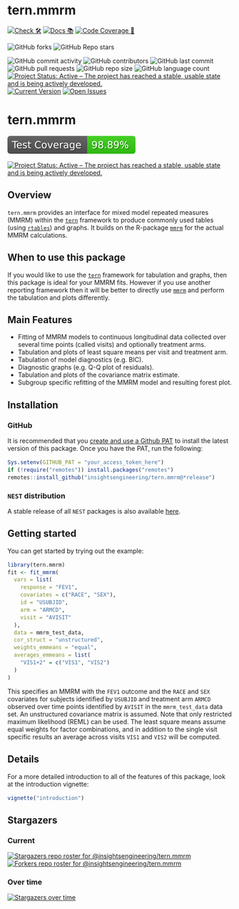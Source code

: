 # tern.mmrm

<!-- start badges -->
[![Check 🛠](https://github.com/insightsengineering//actions/workflows/check.yaml/badge.svg)](https://github.com/insightsengineering//actions/workflows/check.yaml)
[![Docs 📚](https://github.com/insightsengineering//actions/workflows/docs.yaml/badge.svg)](https://insightsengineering.github.io//)
[![Code Coverage 📔](https://raw.githubusercontent.com/insightsengineering//_xml_coverage_reports/data/main/badge.svg)](https://raw.githubusercontent.com/insightsengineering//_xml_coverage_reports/data/main/coverage.xml)

![GitHub forks](https://img.shields.io/github/forks/insightsengineering/?style=social)
![GitHub Repo stars](https://img.shields.io/github/stars/insightsengineering/?style=social)

![GitHub commit activity](https://img.shields.io/github/commit-activity/m/insightsengineering/)
![GitHub contributors](https://img.shields.io/github/contributors/insightsengineering/)
![GitHub last commit](https://img.shields.io/github/last-commit/insightsengineering/)
![GitHub pull requests](https://img.shields.io/github/issues-pr/insightsengineering/)
![GitHub repo size](https://img.shields.io/github/repo-size/insightsengineering/)
![GitHub language count](https://img.shields.io/github/languages/count/insightsengineering/)
[![Project Status: Active – The project has reached a stable, usable state and is being actively developed.](https://www.repostatus.org/badges/latest/active.svg)](https://www.repostatus.org/#active)
[![Current Version](https://img.shields.io/github/r-package/v/insightsengineering//main?color=purple\&label=package%20version)](https://github.com/insightsengineering//tree/main)
[![Open Issues](https://img.shields.io/github/issues-raw/insightsengineering/?color=red\&label=open%20issues)](https://github.com/insightsengineering//issues?q=is%3Aissue+is%3Aopen+sort%3Aupdated-desc)
<!-- end badges -->

# tern.mmrm

<!-- start badges -->
[![Code Coverage](https://raw.githubusercontent.com/insightsengineering/tern.mmrm/_xml_coverage_reports/data/main/badge.svg)](https://raw.githubusercontent.com/insightsengineering/tern.mmrm/_xml_coverage_reports/data/main/coverage.xml)
<!-- end badges -->

[![Project Status: Active – The project has reached a stable, usable state and is being actively developed.](https://www.repostatus.org/badges/latest/active.svg)](https://www.repostatus.org/#active)

## Overview

`tern.mmrm` provides an interface for mixed model repeated measures (MMRM) within the
[`tern`](https://insightsengineering.github.io/tern) framework
to produce commonly used tables (using [`rtables`](https://roche.github.io/rtables)) and graphs.
It builds on the R-package [`mmrm`](https://openpharma.github.io/mmrm/) for the actual MMRM calculations.

## When to use this package

If you would like to use the [`tern`](https://insightsengineering.github.io/tern) framework for
tabulation and graphs, then this package is ideal for your MMRM fits.
However if you use another reporting framework then it will be better to directly use
[`mmrm`](https://openpharma.github.io/mmrm/) and perform the tabulation and plots differently.

## Main Features

* Fitting of MMRM models to continuous longitudinal data collected over several time points
  (called visits) and optionally treatment arms.
* Tabulation and plots of least square means per visit and treatment arm.
* Tabulation of model diagnostics (e.g. BIC).
* Diagnostic graphs (e.g. Q-Q plot of residuals).
* Tabulation and plots of the covariance matrix estimate.
* Subgroup specific refitting of the MMRM model and resulting forest plot.

## Installation

### GitHub

It is recommended that you [create and use a Github PAT](https://docs.github.com/en/github/authenticating-to-github/keeping-your-account-and-data-secure/creating-a-personal-access-token) to install the latest version of this package. Once you have the PAT, run the following:

```r
Sys.setenv(GITHUB_PAT = "your_access_token_here")
if (!require("remotes")) install.packages("remotes")
remotes::install_github("insightsengineering/tern.mmrm@*release")
```

### `NEST` distribution

A stable release of all `NEST` packages is also available [here](https://github.com/insightsengineering/depository#readme).

## Getting started

You can get started by trying out the example:

```r
library(tern.mmrm)
fit <- fit_mmrm(
  vars = list(
    response = "FEV1",
    covariates = c("RACE", "SEX"),
    id = "USUBJID",
    arm = "ARMCD",
    visit = "AVISIT"
  ),
  data = mmrm_test_data,
  cor_struct = "unstructured",
  weights_emmeans = "equal",
  averages_emmeans = list(
    "VIS1+2" = c("VIS1", "VIS2")
  )
)
```

This specifies an MMRM with the `FEV1` outcome and the `RACE` and `SEX` covariates
for subjects identified by `USUBJID` and treatment arm `ARMCD` observed over time points
identified by `AVISIT` in the `mmrm_test_data` data set. An unstructured covariance
matrix is assumed. Note that only restricted maximum likelihood (REML) can be used.
The least square means assume equal weights for factor combinations, and in addition
to the single visit specific results an average across visits `VIS1` and `VIS2` will
be computed.

## Details

For a more detailed introduction to all of the features of this package, look at the introduction vignette:

```r
vignette("introduction")
```

## Stargazers

### Current

[![Stargazers repo roster for @insightsengineering/tern.mmrm](https://reporoster.com/stars/insightsengineering/tern.mmrm)](https://github.com/insightsengineering/tern.mmrm/stargazers)
[![Forkers repo roster for @insightsengineering/tern.mmrm](https://reporoster.com/forks/insightsengineering/tern.mmrm)](https://github.com/insightsengineering/tern.mmrm/network/members)

### Over time

[![Stargazers over time](https://starchart.cc/insightsengineering/tern.mmrm.svg)](https://starchart.cc/insightsengineering/tern.mmrm)
